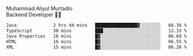 Muhammad Aliyul Murtadlo
<br>
Backend Developer 👨‍💻
<br>
<!--START_SECTION:waka-->

```txt
Java              2 hrs 44 mins   ████████████████▓░░░░░░░░   66.36 %
TypeScript        30 mins         ███░░░░░░░░░░░░░░░░░░░░░░   12.33 %
Java Properties   16 mins         █▓░░░░░░░░░░░░░░░░░░░░░░░   06.69 %
HTML              16 mins         █▓░░░░░░░░░░░░░░░░░░░░░░░   06.55 %
XML               15 mins         █▓░░░░░░░░░░░░░░░░░░░░░░░   06.26 %
```

<!--END_SECTION:waka-->
